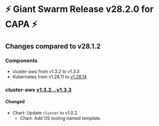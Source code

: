 # :zap: Giant Swarm Release v28.2.0 for CAPA :zap:

## Changes compared to v28.1.2

### Components

- cluster-aws from v1.3.2 to v1.3.3
- Kubernetes from v1.28.11 to [v1.28.14](https://github.com/kubernetes/kubernetes/blob/master/CHANGELOG/CHANGELOG-1.28.md#changelog-since-v12811)

### cluster-aws [v1.3.2...v1.3.3](https://github.com/giantswarm/cluster-aws/compare/v1.3.2...v1.3.3)

#### Changed

- Chart: Update `cluster` to v1.0.2.
  - Chart: Add OS tooling named template.
